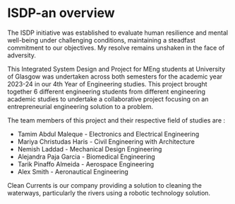 # ISDP-an overview

The ISDP initiative was established to evaluate human resilience and mental well-being under challenging conditions, maintaining a steadfast commitment to our objectives. My resolve remains unshaken in the face of adversity.

This Integrated System Design and Project for MEng students at University of Glasgow was undertaken across both semesters for the academic year 2023-24 in our 4th Year of Engineering studies. This project brought together 6 different engineering students from different engineering academic studies to undertake a collaborative project focusing on an entrepreneurial engineering solution to a problem. 

The team members of this project and their respective field of studies are :

* Tamim Abdul Maleque - Electronics and Electrical Engineering
* Mariya Christudas Haris - Civil Engineering with Architecture
* Nemish Laddad - Mechanical Design Engineering
* Alejandra Paja Garcia - Biomedical Engineering
* Tarik Pinaffo Almeida - Aerospace Engineering
* Alex Smith - Aeronautical Engineering

Clean Currents is our company providing a solution to cleaning the waterways, particularly the rivers using a robotic technology solution. 
